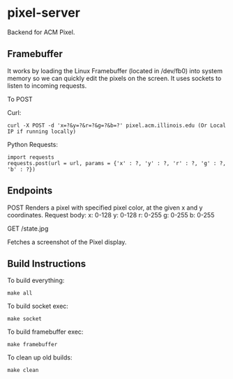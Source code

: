 # pixel-server
Backend for ACM Pixel.

## Framebuffer

It works by loading the Linux Framebuffer (located in /dev/fb0) into system memory so we can quickly edit the pixels on the screen.
It uses sockets to listen to incoming requests. 

To POST

Curl:
```
curl -X POST -d 'x=?&y=?&r=?&g=?&b=?' pixel.acm.illinois.edu (Or Local IP if running locally)
```
Python Requests:
```
import requests
requests.post(url = url, params = {'x' : ?, 'y' : ?, 'r' : ?, 'g' : ?, 'b' : ?})
```
## Endpoints

POST
Renders a pixel with specified pixel color, at the given x and y coordinates.
Request body:
x: 0-128
y: 0-128
r: 0-255
g: 0-255
b: 0-255


GET /state.jpg

Fetches a screenshot of the Pixel display.

## Build Instructions

To build everything:
```
make all
```

To build socket exec:
```
make socket
```

To build framebuffer exec:
```
make framebuffer
```

To clean up old builds:
```
make clean
```
